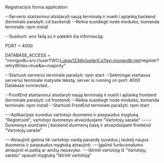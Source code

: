 Registracijos forma application


--Serverio startavimui atsidaryti naują terminalą ir nueiti i aplanką backend (terminale parašyti: cd backend)
--Reikia susidiegti node modules, komanda terminale: npm install

--Susikurti .env failą su ir pateikti šia informaciją:

PORT = 4000

DATABASE_ACCESS = "mongodb+srv://userTWO:Lukas123@cluster0.q7gyi.mongodb.net/register?retryWrites=true&w=majority"

--Startuoti serveriui terminale parašyti: npm start
--Sekmingai startavus serveriui terminale matysite tekstą:
server is running on port: 4000
Database connected...

--FrontEnd startavimui atsidaryti naują terminalą ir nueiti i aplanką frontend (terminale parašyti: cd frontend)
--Reikia susidiegti node modules, komanda terminale: npm install
--Startuoti FrontEnd terminale parašyti: npm start

---Aplikacijoje suvedus vartotojo duomenis ir paspaudus mygtuką "Registruoti", vartotojo duomenys atvaizduojami "Vartotojų saraše"
-----Duomenys siunčiami į backend duomenų bazę ir atvaizduojami frontend "Vartotojų saraše"

---Atnaujinti galima tik vartotojo vardą pavardę suvedus į laukelį naujus duomenis ir paspaudus mygtuką atnaujinti.
---Įgalinti funkcionalumo atnaujinti el.paštą ar amžių nepavyko.
---Ištrinti vartotoją iš "Vartotojų sarašo" spausti mygtuką "Ištrinti vartotoją"

